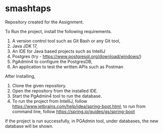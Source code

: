 # smashtaps
Repository created for the Assignment.

To Run the project, install the following requirements.
1) A version control tool such as Git Bash or any Git tool,
2) Java JDK 17,
3) An IDE for Java based projects such as IntelliJ
4) Postgres (try - https://www.postgresql.org/download/windows/)
5) PgAdmin4 to configure the PostgresDB,
6) An application to test the written APIs such as Postman

After Installing,   

1) Clone the given repository.
2) Open the repository from the installed IDE.
3) Start the PgAdmin4 tool to run the database.
4) To run the project from IntelliJ, follow https://www.jetbrains.com/help/idea/spring-boot.html, to run from command line, follow https://spring.io/guides/gs/spring-boot

If the project is run successfully, in PGAdmin tool, under databases, the new database will be shown.    
